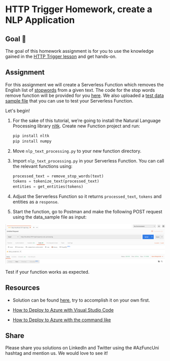 # HTTP Trigger Homework, create a NLP Application

## Goal 🎯

The goal of this homework assignment is for you to use the knowledge gained in the [HTTP Trigger lesson](http-lesson-python.md) and get hands-on.

## Assignment

For this assignment we will create a Serverless Function which removes the English list of [stopwords](https://gist.github.com/sebleier/554280) from a given text.
The code for the stop words remove function will be provided for you [here](../../../src/python/AzureFunctions.Http/homework/homework_resources/shared_code/nlp_text_processing.py). We also uploaded a [test data sample file](../../../src/python/AzureFunctions.Http/homework/homework_resources/data/data_sample.txt) that you can use to test your Serverless Function.

Let's begin!

1. For the sake of this tutorial, we’re going to install the Natural Language Processing library [nltk](https://www.nltk.org/install.html). Create new Function project and run:

    ```bash
    pip install nltk
    pip install numpy
    ```

2. Move `nlp_text_processing.py` to your new function directory.
3. Import `nlp_text_processing.py` in your Serverless Function. You can call the relevant functions using:

    ```python
    processed_text = remove_stop_words(text)
    tokens = tokenize_text(processed_text)
    entities = get_entities(tokens)
    ```

4. Adjust the Serverless Function so it returns `processed_text`, `tokens` and entities as a `response`.

5. Start the function, go to Postman and make the following POST request using the data_sample file as input:

![Postman](./img/postman.png)

Test if your function works as expected.

## Resources

- Solution can be found [here](../../../src/python/AzureFunctions.Http/homework/homework_solution), try to accomplish it on your own first.

- [How to Deploy to Azure with Visual Studio Code](https://docs.microsoft.com/en-us/azure/azure-functions/functions-develop-vs-code?tabs=python)
- [How to Deploy to Azure with the command like](http-lesson-deploy.md)

## Share

Please share you solutions on LinkedIn and Twitter using the #AzFuncUni hashtag and mention us. We would love to see it!